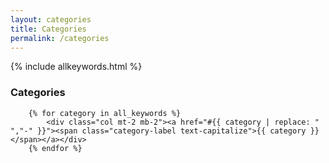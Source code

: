 ```yaml
---
layout: categories
title: Categories
permalink: /categories
---
```


<!-- BAD -- calculating "all_keywords" twice on this page...
		- NEED way to compute all_keywords at run time and assign as layout front_matter variable in "default.html"
-->
{% include allkeywords.html %} <!-- defines 'all_keywords' var -->


<h3 class="font-weight-bold">Categories</h3>
<!-- Create Table of Contents (toc) -->
<div class="row text-center justify-content-center toc-background">

		{% for category in all_keywords %}
			<div class="col mt-2 mb-2"><a href="#{{ category | replace: " ","-" }}"><span class="category-label text-capitalize">{{ category }}</span></a></div>
		{% endfor %}

</div>

